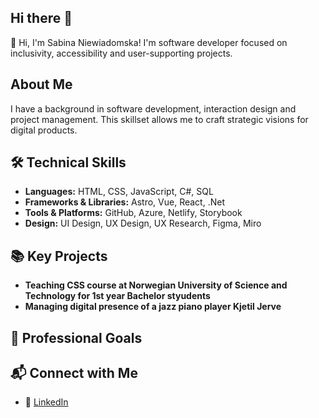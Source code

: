 ## Hi there 👋

👋 Hi, I'm Sabina Niewiadomska! I'm software developer focused on inclusivity, accessibility and user-supporting projects.

## About Me
I have a background in software development, interaction design and project management. This skillset allows me to craft strategic visions for digital products.

## 🛠️ Technical Skills
- **Languages:** HTML, CSS, JavaScript, C#, SQL
- **Frameworks & Libraries:** Astro, Vue, React, .Net
- **Tools & Platforms:** GitHub, Azure, Netlify, Storybook
- **Design:** UI Design, UX Design, UX Research, Figma, Miro

## 📚 Key Projects
- **Teaching CSS course at Norwegian University of Science and Technology for 1st year Bachelor styudents**
- **Managing digital presence of a jazz piano player Kjetil Jerve**

## 🚀 Professional Goals 

## 📬 Connect with Me
- 🔗 [LinkedIn](https://www.linkedin.com/in/sabina-niew/)

